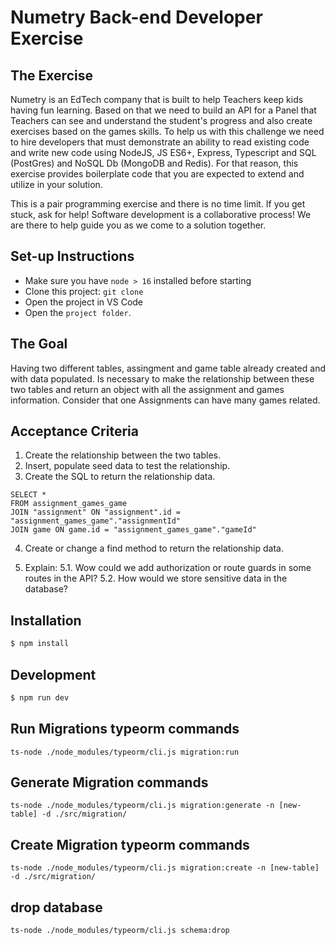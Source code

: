 # Numetry Back-end Developer Exercise

## The Exercise

Numetry is an EdTech company that is built to help Teachers keep kids having fun learning.
Based on that we need to build an API for a Panel that Teachers can see and understand the student's progress and also create exercises based on the games skills. To help us with this challenge we need to hire developers that must demonstrate an ability to read existing code and write new code using NodeJS, JS ES6+, Express, Typescript and SQL (PostGres) and NoSQL Db (MongoDB and Redis). For that reason, this exercise provides boilerplate code that you are expected to extend and utilize in your solution.

This is a pair programming exercise and there is no time limit. If you get stuck, ask for help! Software development is a collaborative process! We are there to help guide you as we come to a solution together.

## Set-up Instructions

- Make sure you have `node > 16` installed before starting
- Clone this project: `git clone `
- Open the project in VS Code
- Open the `project folder`.

## The Goal

Having two different tables, assingment and game table already created and with data populated.
Is necessary to make the relationship between these two tables and return an object with all the assignment and games information.
Consider that one Assignments can have many games related.

## Acceptance Criteria

1. Create the relationship between the two tables.
2. Insert, populate seed data to test the relationship.
3. Create the SQL to return the relationship data.
```
SELECT *
FROM assignment_games_game
JOIN "assignment" ON "assignment".id = "assignment_games_game"."assignmentId"
JOIN game ON game.id = "assignment_games_game"."gameId"
```
4. Create or change a find method to return the relationship data.

5. Explain:
5.1. Wow could we add authorization or route guards in some routes in the API?
5.2. How would we store sensitive data in the database?

## Installation

```bash
$ npm install
```

## Development 
```bash
$ npm run dev
```

## Run Migrations typeorm commands
`ts-node ./node_modules/typeorm/cli.js migration:run`

## Generate Migration commands
`ts-node ./node_modules/typeorm/cli.js migration:generate -n [new-table] -d ./src/migration/`

## Create Migration typeorm commands
`ts-node ./node_modules/typeorm/cli.js migration:create -n [new-table] -d ./src/migration/`

## drop database
`ts-node ./node_modules/typeorm/cli.js schema:drop`
